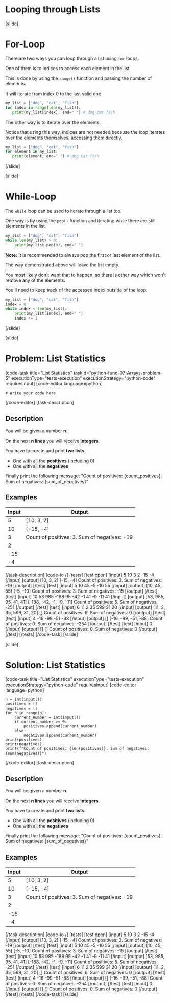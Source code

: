 # Looping through Lists

[slide]
# For-Loop

There are two ways you can loop through a list using `for` loops.

One of them is to indices to access each element in the list.

This is done by using the `range()` function and passing the number of elements.

It will iterate from index 0 to the last valid one.

```python live
my_list = ["dog", "cat", "fish"]
for index in range(len(my_list)):
   print(my_list[index], end=" ") # dog cat fish 
```

The other way is to iterate over the elements.

Notice that using this way, indices are not needed because the loop iterates over the elements themselves, accessing them directly.

```python live
my_list = ["dog", "cat", "fish"]
for element in my_list:
   print(element, end=" ") # dog cat fish
```

[/slide]

[slide]
# While-Loop

The `while` loop can be used to iterate through a list too.

One way is by using the `pop()` function and iterating while there are still elements in the list.

```python live
my_list = ["dog", "cat", "fish"]
while len(my_list) > 0:
    print(my_list.pop(0), end=" ")
```

**Note:** It is recommended to always pop the first or last element of the list.

The way demonstrated above will leave the list empty.

You most likely don't want that to happen, so there is other way which won't remove any of the elements.

You'll need to keep track of the accessed index outside of the loop.

```python live
my_list = ["dog", "cat", "fish"]
index = 0
while index < len(my_list):
    print(my_list[index], end=" ")
    index += 1
```

[/slide]

[slide]
# Problem: List Statistics
[code-task title="List Statistics" taskId="python-fund-07-Arrays-problem-5" executionType="tests-execution" executionStrategy="python-code" requiresInput]
[code-editor language=python]
```
# Write your code here
```
[/code-editor]
[task-description]
## Description
You will be given a number **n**.

On the next **n lines** you will receive **integers**.

You have to create and print **two lists**:

 - One with all the **positives** (including 0)
 - One with all the **negatives**

Finally print the following message: "Count of positives: {count_positives}. Sum of negatives: {sum_of_negatives}"

## Examples
| **Input** | **Output** |
| --- | --- |
| 5 | [10, 3, 2] |
| 10 | [-15, -4] |
| 3 | Count of positives: 3. Sum of negatives: -19 |
| 2 |  |
| -15 |  |
| -4 |  |

[/task-description]
[code-io /]
[tests]
[test open]
[input]
5
10
3
2
-15
-4
[/input]
[output]
\[10, 3, 2\]
\[-15, -4\]
Count of positives: 3. Sum of negatives: -19
[/output]
[/test]
[test]
[input]
5
10
45
-5
-10
55
[/input]
[output]
\[10, 45, 55\]
\[-5, -10\]
Count of positives: 3. Sum of negatives: -15
[/output]
[/test]
[test]
[input]
10
53
985
-188
95
-42
-1
41
-9
-11
41
[/input]
[output]
\[53, 985, 95, 41, 41\]
\[-188, -42, -1, -9, -11\]
Count of positives: 5. Sum of negatives: -251
[/output]
[/test]
[test]
[input]
6
11
2
35
599
31
20
[/input]
[output]
\[11, 2, 35, 599, 31, 20\]
\[\]
Count of positives: 6. Sum of negatives: 0
[/output]
[/test]
[test]
[input]
4
-16
-99
-51
-88
[/input]
[output]
\[\]
\[-16, -99, -51, -88\]
Count of positives: 0. Sum of negatives: -254
[/output]
[/test]
[test]
[input]
0
[/input]
[output]
\[\]
\[\]
Count of positives: 0. Sum of negatives: 0
[/output]
[/test]
[/tests]
[/code-task]
[/slide]

[slide]
# Solution: List Statistics
[code-task title="List Statistics" executionType="tests-execution" executionStrategy="python-code" requiresInput]
[code-editor language=python]
```
n = int(input())
positives = []
negatives = []
for n in range(n):
    current_number = int(input())
    if current_number >= 0:
        positives.append(current_number)
    else:
        negatives.append(current_number)
print(positives)
print(negatives)
print(f"Count of positives: {len(positives)}. Sum of negatives: {sum(negatives)}")
```
[/code-editor]
[task-description]
## Description
You will be given a number **n**.

On the next **n lines** you will receive **integers**.

You have to create and print **two lists**:

 - One with all the **positives** (including 0)
 - One with all the **negatives**

Finally print the following message: "Count of positives: {count_positives}. Sum of negatives: {sum_of_negatives}"

## Examples
| **Input** | **Output** |
| --- | --- |
| 5 | [10, 3, 2] |
| 10 | [-15, -4] |
| 3 | Count of positives: 3. Sum of negatives: -19 |
| 2 |  |
| -15 |  |
| -4 |  |

[/task-description]
[code-io /]
[tests]
[test open]
[input]
5
10
3
2
-15
-4
[/input]
[output]
\[10, 3, 2\]
\[-15, -4\]
Count of positives: 3. Sum of negatives: -19
[/output]
[/test]
[test]
[input]
5
10
45
-5
-10
55
[/input]
[output]
\[10, 45, 55\]
\[-5, -10\]
Count of positives: 3. Sum of negatives: -15
[/output]
[/test]
[test]
[input]
10
53
985
-188
95
-42
-1
41
-9
-11
41
[/input]
[output]
\[53, 985, 95, 41, 41\]
\[-188, -42, -1, -9, -11\]
Count of positives: 5. Sum of negatives: -251
[/output]
[/test]
[test]
[input]
6
11
2
35
599
31
20
[/input]
[output]
\[11, 2, 35, 599, 31, 20\]
\[\]
Count of positives: 6. Sum of negatives: 0
[/output]
[/test]
[test]
[input]
4
-16
-99
-51
-88
[/input]
[output]
\[\]
\[-16, -99, -51, -88\]
Count of positives: 0. Sum of negatives: -254
[/output]
[/test]
[test]
[input]
0
[/input]
[output]
\[\]
\[\]
Count of positives: 0. Sum of negatives: 0
[/output]
[/test]
[/tests]
[/code-task]
[/slide]